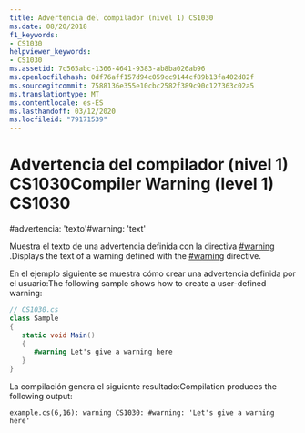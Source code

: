```yaml
---
title: Advertencia del compilador (nivel 1) CS1030
ms.date: 08/20/2018
f1_keywords:
- CS1030
helpviewer_keywords:
- CS1030
ms.assetid: 7c565abc-1366-4641-9383-ab8ba026ab96
ms.openlocfilehash: 0df76aff157d94c059cc9144cf89b13fa402d82f
ms.sourcegitcommit: 7588136e355e10cbc2582f389c90c127363c02a5
ms.translationtype: MT
ms.contentlocale: es-ES
ms.lasthandoff: 03/12/2020
ms.locfileid: "79171539"
---
```

# <a name="compiler-warning-level-1-cs1030"></a><span data-ttu-id="34044-102">Advertencia del compilador (nivel 1) CS1030</span><span class="sxs-lookup"><span data-stu-id="34044-102">Compiler Warning (level 1) CS1030</span></span>
<span data-ttu-id="34044-103">\#advertencia: 'texto'</span><span class="sxs-lookup"><span data-stu-id="34044-103">\#warning: 'text'</span></span>  
  
 <span data-ttu-id="34044-104">Muestra el texto de una advertencia definida con la directiva [#warning](../language-reference/preprocessor-directives/preprocessor-warning.md) .</span><span class="sxs-lookup"><span data-stu-id="34044-104">Displays the text of a warning defined with the [#warning](../language-reference/preprocessor-directives/preprocessor-warning.md) directive.</span></span>  
  
 <span data-ttu-id="34044-105">En el ejemplo siguiente se muestra cómo crear una advertencia definida por el usuario:</span><span class="sxs-lookup"><span data-stu-id="34044-105">The following sample shows how to create a user-defined warning:</span></span>  
  
```csharp  
// CS1030.cs  
class Sample  
{  
   static void Main()  
   {  
      #warning Let's give a warning here
   }  
}  
```

<span data-ttu-id="34044-106">La compilación genera el siguiente resultado:</span><span class="sxs-lookup"><span data-stu-id="34044-106">Compilation produces the following output:</span></span>

```console
example.cs(6,16): warning CS1030: #warning: 'Let's give a warning here'
```
